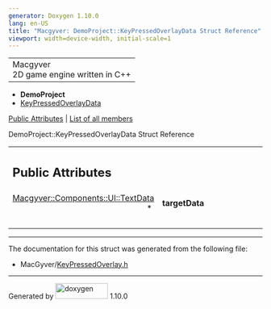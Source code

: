 ```yaml
---
generator: Doxygen 1.10.0
lang: en-US
title: "Macgyver: DemoProject::KeyPressedOverlayData Struct Reference"
viewport: width=device-width, initial-scale=1
---
```


<div id="top">

<div id="titlearea">

<table data-cellspacing="0" data-cellpadding="0">
<colgroup>
<col style="width: 100%" />
</colgroup>
<tbody>
<tr id="projectrow" class="odd">
<td id="projectalign"><div id="projectname">
Macgyver
</div>
<div id="projectbrief">
2D game engine written in C++
</div></td>
</tr>
</tbody>
</table>

</div>

<div id="main-nav">

</div>

<div id="nav-path" class="navpath">

- **DemoProject**
- <a href="struct_demo_project_1_1_key_pressed_overlay_data.html"
  class="el">KeyPressedOverlayData</a>

</div>

</div>

<div class="header">

<div class="summary">

[Public Attributes](#pub-attribs) \| [List of all
members](struct_demo_project_1_1_key_pressed_overlay_data-members.html)

</div>

<div class="headertitle">

<div class="title">

DemoProject::KeyPressedOverlayData Struct Reference

</div>

</div>

</div>

<div class="contents">

<table class="memberdecls">
<colgroup>
<col style="width: 50%" />
<col style="width: 50%" />
</colgroup>
<tbody>
<tr class="odd heading">
<td colspan="2"><h2 id="public-attributes" class="groupheader"><span
id="pub-attribs"></span> Public Attributes</h2></td>
</tr>
<tr id="r_a7284fb673689ccc6b2119e517768b26a"
class="even memitem:a7284fb673689ccc6b2119e517768b26a">
<td class="memItemLeft" style="text-align: right;"
data-valign="top"><span id="a7284fb673689ccc6b2119e517768b26a"></span>
<a href="struct_macgyver_1_1_components_1_1_u_i_1_1_text_data.html"
class="el">Macgyver::Components::UI::TextData</a> * </td>
<td class="memItemRight"
data-valign="bottom"><strong>targetData</strong></td>
</tr>
<tr class="odd separator:a7284fb673689ccc6b2119e517768b26a">
<td colspan="2" class="memSeparator"> </td>
</tr>
</tbody>
</table>

------------------------------------------------------------------------

The documentation for this struct was generated from the following file:

- MacGyver/<a href="_key_pressed_overlay_8h_source.html"
  class="el">KeyPressedOverlay.h</a>

</div>

------------------------------------------------------------------------

<span class="small">Generated
by [<img src="doxygen.svg" class="footer" width="104" height="31"
alt="doxygen" />](https://www.doxygen.org/index.html) 1.10.0</span>
